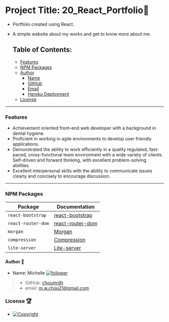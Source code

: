 # Project Title: 20_React_Portfolio:raised_hands:
- Portfolio created using React. 
- A simple website about my works and get to know more about me. 

  ## Table of Contents:
  - [Features](#Features)
  - [NPM Packages](#npm-packages)
  - [Author](#author-bust_in_silhouette)
    - [Name](#author-bust_in_silhouette)
    - [GitHub](#author-bust_in_silhouette)
    - [Email](#author-bust_in_silhouette)
    - [Heroku Deployment](#author-bust_in_silhouette)
  - [License](#license-trophy)

---
  ### Features
- Achievement oriented front-end web developer with a background in dental hygiene.
- Proficient in working in agile environments to develop user friendly applications.
- Demonstrated the ability to work efficiently in a quality regulated, fast-paced, cross-functional team environment with a wide variety of clients. Self-driven and forward thinking, with excellent problem-solving abilities.
- Excellent interpersonal skills with the ability to communicate issues clearly and concisely to encourage discussion.
--- 
 ### NPM Packages
| Package | Documentation |
| ----------- | ----------- |
| `react-bootstrap` | [react-bootstrap](https://www.npmjs.com/package/react-bootstrap) |
| `react-router-dom` | [react-router-dom](https://www.npmjs.com/package/react-router-dom) |
| `morgan` | [Morgan](https://www.npmjs.com/package/morgan) |
| `compression`|[Compression](https://www.npmjs.com/package/compression)|
| `lite-server`|[Lite-server](https://www.npmjs.com/package/lite-server)|

  
  #### 	Author :bust_in_silhouette:
   - Name: Michelle [![follower](https://img.shields.io/github/followers/choumrdh?label=follower&style=social)](https://github.com/choumrdh?tab=followers)
  
  > - GitHub: [choumrdh](https://github.com/choumrdh)
  > - email: m.w.chou21@gmail.com
  
 ### License :trophy:
   - [![Copyright](https://img.shields.io/badge/Copyright-Michelle-blue)](https://github.com/choumrdh)